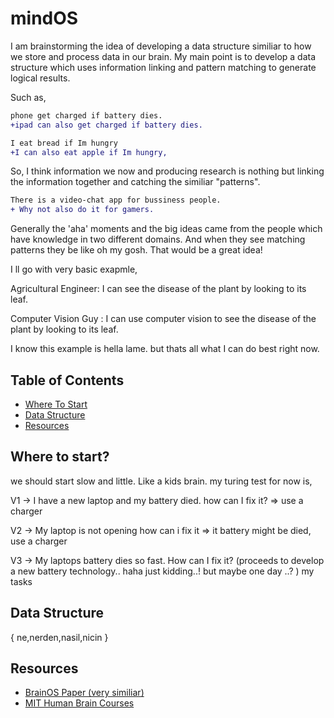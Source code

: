# mindOS
I am brainstorming the idea of developing a data structure similiar to how we store and process data in our brain. My main point is to develop a data structure which uses information linking and pattern matching to generate logical results.

Such as,
```Diff
phone get charged if battery dies. 
+ipad can also get charged if battery dies.
```
```Diff
I eat bread if Im hungry
+I can also eat apple if Im hungry,
```


So, I think information we now and producing research is nothing but linking the information together and catching the similiar "patterns".
```Diff
There is a video-chat app for bussiness people.
+ Why not also do it for gamers.
```


Generally the 'aha' moments and the big ideas came from the people which have knowledge in two different domains. And when they see matching patterns they be like oh my gosh. That would be a great idea!

I ll go with very basic exapmle,

Agricultural Engineer: I can see the disease of the plant by looking to its leaf.

Computer Vision Guy  : I can use computer vision to see the disease of the plant by looking to its leaf.

I know this example is hella lame. but thats all what I can do best right now.
## Table of Contents

- [Where To Start](#start)
- [Data Structure](#data)
- [Resources](#resources)

<a name="start">
   
## Where to start?

we should start slow and little. Like a kids brain.
my turing test for now is,

V1 -> I have a new laptop and my battery died. how can I fix it? => use a charger

V2 -> My laptop is not opening how can i fix it => it battery might be died, use a charger

V3 -> My laptops battery dies so fast. How can I fix it? (proceeds to develop a new battery technology.. haha just kidding..! but maybe one day ..? )
   my tasks
</a>
<a name="data">
## Data Structure
{
ne,nerden,nasil,nicin
}
</a>
## Resources
- [BrainOS Paper (very similiar)](https://www.frontiersin.org/articles/10.3389/fncom.2020.00016/full)
- [MIT Human Brain Courses](https://www.youtube.com/watch?v=ba-HMvDn_vU&t=310)
